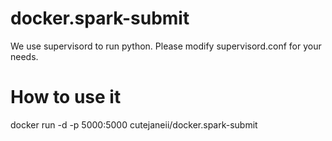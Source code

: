 # docker.spark-submit

We use supervisord to run python.
Please modify supervisord.conf for your needs.

# How to use it
docker run -d -p 5000:5000 cutejaneii/docker.spark-submit

